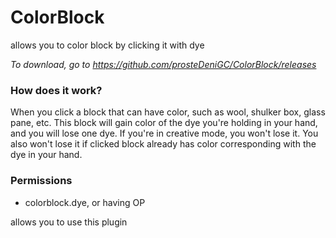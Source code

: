 # ColorBlock
allows you to color block by clicking it with dye

*To download, go to https://github.com/prosteDeniGC/ColorBlock/releases*

### How does it work?

When you click a block that can have color, such as wool, shulker box, glass pane, etc. This block will gain color of the dye you're holding in your hand, and you will lose one dye. If you're in creative mode, you won't lose it. You also won't lose it if clicked block already has color corresponding with the dye in your hand.

### Permissions

* colorblock.dye, or having OP

allows you to use this plugin
